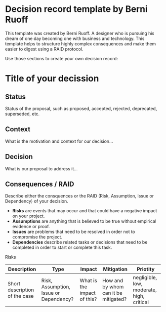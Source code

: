 # Decision record template by Berni Ruoff

This template was created by Berni Ruoff. A designer who is pursuing his dream of one day becoming one with business and technology.
This template helps to structure highly complex consequences and make them easier to digest using a RAID protocol.

Use those sections to create your own decision record:

# Title of your decission

## Status

Status of the proposal, such as proposed, accepted, rejected, deprecated, superseded, etc.

## Context

What is the motivation and context for our decision…

## Decision

What is our proposal to address it…

## Consequences / RAID

Describe either the consquences or the RAID (Risk, Assumption, Issue or Dependency) of your decision.

- **Risks** are events that may occur and that could have a negative impact on your project.
- **Assumptions** are anything that is believed to be true without empirical evidence or proof.
- **Issues** are problems that need to be resolved in order not to compromise the project.
- **Dependencies** describe related tasks or decisions that need to be completed in order to start or complete this task.

Risks

| Description                   | Type                                   | Impact                      | Mitigation                           | Priotity                                  |
| ----------------------------- | -------------------------------------- | --------------------------- | ------------------------------------ | ----------------------------------------- |
| Short description of the case | Risk, Assumption, Issue or Dependency? | What is the impact of this? | How and by whom can it be mitigated? | negligible, low, moderate, high, critical |
